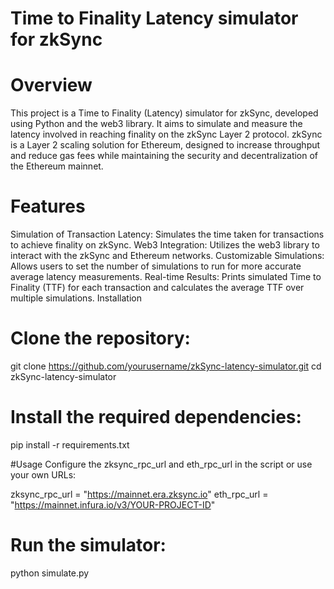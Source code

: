 # Time to Finality Latency simulator for zkSync
# Overview
This project is a Time to Finality (Latency) simulator for zkSync, developed using Python and the web3 library. It aims to simulate and measure the latency involved in reaching finality on the zkSync Layer 2 protocol. zkSync is a Layer 2 scaling solution for Ethereum, designed to increase throughput and reduce gas fees while maintaining the security and decentralization of the Ethereum mainnet.

# Features
Simulation of Transaction Latency: Simulates the time taken for transactions to achieve finality on zkSync.
Web3 Integration: Utilizes the web3 library to interact with the zkSync and Ethereum networks.
Customizable Simulations: Allows users to set the number of simulations to run for more accurate average latency measurements.
Real-time Results: Prints simulated Time to Finality (TTF) for each transaction and calculates the average TTF over multiple simulations.
Installation

# Clone the repository:

git clone https://github.com/yourusername/zkSync-latency-simulator.git
cd zkSync-latency-simulator

# Install the required dependencies:

pip install -r requirements.txt

#Usage
Configure the zksync_rpc_url and eth_rpc_url in the script or use your own URLs:


zksync_rpc_url = "https://mainnet.era.zksync.io"
eth_rpc_url = "https://mainnet.infura.io/v3/YOUR-PROJECT-ID"

# Run the simulator:

python simulate.py
